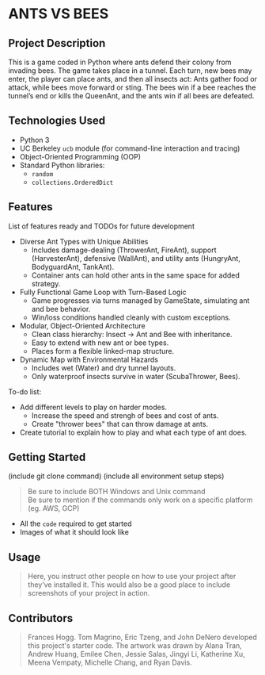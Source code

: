 # ANTS VS BEES

## Project Description

This is a game coded in Python where ants defend their colony from invading bees. The game takes place in a tunnel. Each turn, new bees may enter, the player can place ants, and then all insects act: Ants gather food or attack, while bees move forward or sting. The bees win if a bee reaches the tunnel’s end or kills the QueenAnt, and the ants win if all bees are defeated.

## Technologies Used

* Python 3
* UC Berkeley `ucb` module (for command-line interaction and tracing)
* Object-Oriented Programming (OOP)
* Standard Python libraries:
   * `random`
   * `collections.OrderedDict`

## Features

List of features ready and TODOs for future development
* Diverse Ant Types with Unique Abilities
  * Includes damage-dealing (ThrowerAnt, FireAnt), support (HarvesterAnt), defensive (WallAnt), and utility ants (HungryAnt, BodyguardAnt, TankAnt).
  * Container ants can hold other ants in the same space for added strategy. 
* Fully Functional Game Loop with Turn-Based Logic
  * Game progresses via turns managed by GameState, simulating ant and bee behavior.
  * Win/loss conditions handled cleanly with custom exceptions.
* Modular, Object-Oriented Architecture
  * Clean class hierarchy: Insect → Ant and Bee with inheritance.
  * Easy to extend with new ant or bee types.
  * Places form a flexible linked-map structure.
* Dynamic Map with Environmental Hazards
  * Includes wet (Water) and dry tunnel layouts.
  * Only waterproof insects survive in water (ScubaThrower, Bees).

To-do list:
* Add different levels to play on harder modes.
  * Increase the speed and strengh of bees and cost of ants.
  * Create "thrower bees" that can throw damage at ants.
* Create tutorial to explain how to play and what each type of ant does.

## Getting Started
   
(include git clone command)
(include all environment setup steps)

> Be sure to include BOTH Windows and Unix command  
> Be sure to mention if the commands only work on a specific platform (eg. AWS, GCP)

- All the `code` required to get started
- Images of what it should look like

## Usage

> Here, you instruct other people on how to use your project after they’ve installed it. This would also be a good place to include screenshots of your project in action.

## Contributors

> Frances Hogg. 
> Tom Magrino, Eric Tzeng, and John DeNero developed this project's starter code.
> The artwork was drawn by Alana Tran, Andrew Huang, Emilee Chen, Jessie Salas, Jingyi Li, Katherine Xu, Meena Vempaty, Michelle Chang, and Ryan Davis.


